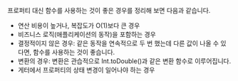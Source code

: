 프로퍼티 대신 함수를 사용하는 것이 좋은 경우를 정리해 보면 다음과 같습니다.

- 연산 비용이 높거나, 복잡도가 O(1)보다 큰 경우
- 비즈니스 로직(애플리케이션의 동작)을 포함하는 경우
- 결정적이지 않은 경우: 같은 동작을 연속적으로 두 번 했는데 다른 값이 나올 수 있다면, 함수를 사용하는 것이 좋습니다.
- 변환의 경우: 변환은 관습적으로 Int.toDouble()과 같은 변환 함수로 이루어집니다.
- 게터에서 프로퍼티의 상태 변경이 일어나야 하는 경우
